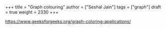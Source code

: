 +++
title = "Graph colouring"
author = ["Seshal Jain"]
tags = ["graph"]
draft = true
weight = 2330
+++

<https://www.geeksforgeeks.org/graph-coloring-applications/>
